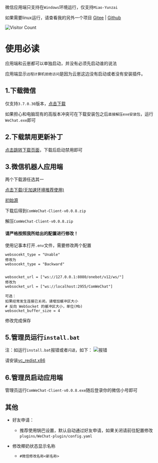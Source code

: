 微信应用端只支持在`Windows`环境运行，仅支持`Miao-Yunzai`

如果需要linux运行，请查看我的另外一个项目 [Gitee](https://gitee.com/Zyy955/WeChat-Web-plugin)  |  [Github](https://github.com/Zyy955/WeChat-Web-plugin)

 ![Visitor Count](https://profile-counter.glitch.me/Zyy955-Lain-plugin/count.svg)


# 使用必读

应用端和云崽都可以单独启动，并没有必须先启动谁的说法

应用端显示`远程计算机拒绝访问`是因为云崽这边没有启动或者没有安装插件。

## 1.下载微信
仅支持`3.7.0.30`版本，[点击下载](https://ghproxy.com/https://github.com/tom-snow/wechat-windows-versions/releases/download/v3.7.0.30/WeChatSetup-3.7.0.30.exe)

如果担心和电脑现有的高版本冲突可在下载安装包之后`直接解压exe安装包`，运行`WeChat.exe`即可

## 2.下载禁用更新补丁

[点击跳转下载页面](https://cup.lanzoui.com/pcwxnoupdate)，下载后启动禁用即可

## 3.微信机器人应用端

两个下载源任选其一

[点击下载(无加速环境推荐使用)](https://ghproxy.com/https://github.com/JustUndertaker/ComWeChatBotClient/releases/download/v0.0.8/ComWeChat-Client-v0.0.8.zip)

[初始源](https://github.com/JustUndertaker/ComWeChatBotClient/releases/v0.0.8)

下载后得到`ComWeChat-Client-v0.0.8.zip`

解压`ComWeChat-Client-v0.0.8.zip`

#### 请严格按照我所给出的配置进行修改！

使用记事本打开`.env`文件，需要修改两个配置
```
websocekt_type = "Unable"
修改为
websocekt_type = "Backward"


websocket_url = ["ws://127.0.0.1:8080/onebot/v12/ws/"]
修改为
websocket_url = ["ws://localhost:2955/ComWeChat"]

可选：
如果经常发生连接已关闭，请增加缓冲区大小
# 反向 WebSocket 的缓冲区大小，单位(Mb)
websocket_buffer_size = 4

```
修改完成保存


## 5.管理员运行`install.bat`

注：如运行`install.bat`报错或者`闪退`，如下：
![报错](https://user-images.githubusercontent.com/74231782/230714709-95faea89-ac18-44fb-a704-fb114c675800.png)

请安装[vc_redist.x86](https://download.microsoft.com/download/6/D/F/6DF3FF94-F7F9-4F0B-838C-A328D1A7D0EE/vc_redist.x86.exe)

## 6.管理员启动应用端

管理员运行`ComWeChat-Client-v0.0.8.exe`随后登录你的微信小号即可


## 其他

- 好友申请：
  - 推荐使用锅巴设置，默认自动通过好友申请，如果关闭请前往配置修改`plugins/WeChat-plugin/config.yaml`

- 修改椰奶状态显示名称
  - `#微信修改名称<新名称>`
